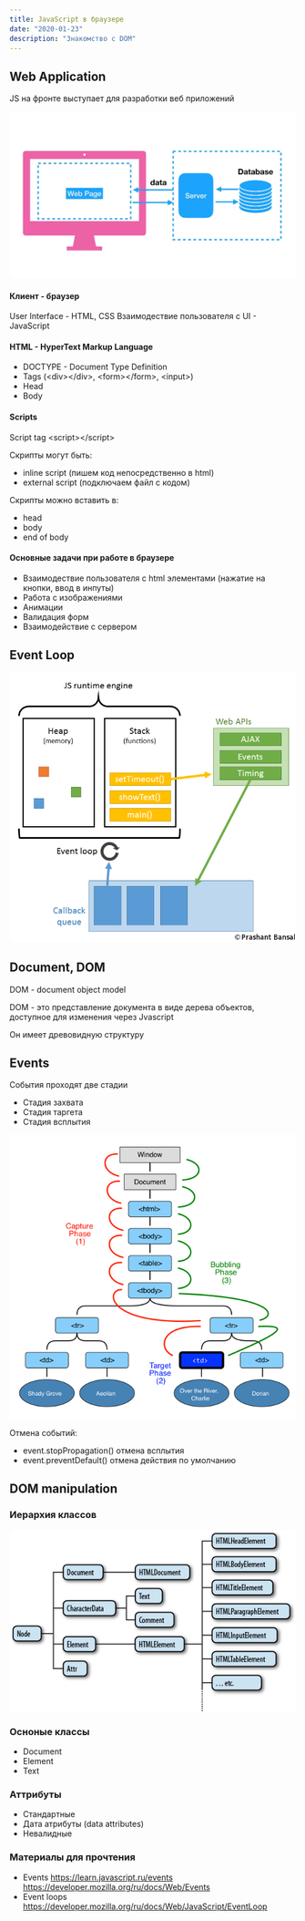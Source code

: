 ```yaml
---
title: JavaScript в браузере
date: "2020-01-23"
description: "Знакомство с DOM"
---
```


## Web Application

JS на фронте выступает для разработки веб приложений

![web-app](./web-app.jpeg)

#### Клиент - браузер

User Interface - HTML, CSS
Взаимодествие пользователя c UI - JavaScript

#### HTML - HyperText Markup Language

- DOCTYPE - Document Type Definition
- Tags (\<div>\</div>, \<form>\</form>, \<input>)
- Head
- Body

#### Scripts

Script tag \<script>\</script>

Скрипты могут быть:
- inline script (пишем код непосредственно в html)
- external script (подключаем файл с кодом)

Скрипты можно вставить в:

- head
- body
- end of body

#### Основные задачи при работе в браузере

- Взаимодествие пользователя с html элементами (нажатие на кнопки, ввод в инпуты)
- Работа с изображениями
- Анимации
- Валидация форм
- Взаимодействие с сервером

## Event Loop

![event-loop](./event-loop.png)


## Document, DOM

DOM - document object model

DOM - это представление документа в виде дерева объектов, 
доступное для изменения через Jvascript

Он имеет древовидную структуру

## Events

События проходят две стадии

- Стадия захвата
- Стадия таргета
- Стадия всплытия

![eventflow](./eventflow.png)

Отмена событий:

- event.stopPropagation() отмена всплытия
- event.preventDefault() отмена действия по умолчанию

## DOM manipulation

### Иерархия классов

![classes](./classes.png)

### Осноные классы

- Document
- Element
- Text

### Аттрибуты

- Стандартные
- Дата атрибуты (data attributes)
- Невалидные

### Материалы для прочтения 

- Events https://learn.javascript.ru/events   https://developer.mozilla.org/ru/docs/Web/Events
- Event loops https://developer.mozilla.org/ru/docs/Web/JavaScript/EventLoop